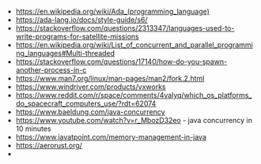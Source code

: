 - https://en.wikipedia.org/wiki/Ada_(programming_language)
- https://ada-lang.io/docs/style-guide/s6/
- https://stackoverflow.com/questions/2313347/languages-used-to-write-programs-for-satellite-missions
- https://en.wikipedia.org/wiki/List_of_concurrent_and_parallel_programming_languages#Multi-threaded
- https://stackoverflow.com/questions/17140/how-do-you-spawn-another-process-in-c
- https://www.man7.org/linux/man-pages/man2/fork.2.html
- https://www.windriver.com/products/vxworks
- https://www.reddit.com/r/space/comments/4valyq/which_os_platforms_do_spacecraft_computers_use/?rdt=62074
- https://www.baeldung.com/java-concurrency
- https://www.youtube.com/watch?v=r_MbozD32eo - java concurrency in 10 minutes
- https://www.javatpoint.com/memory-management-in-java
- https://aerorust.org/
- 